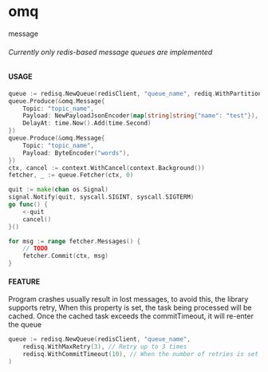 # omq
message

###### Currently only redis-based message queues are implemented

#### USAGE

```go
queue := redisq.NewQueue(redisClient, "queue_name", rediq.WithPartitionNum(4))
queue.Produce(&omq.Message{
    Topic: "topic_name",
    Payload: NewPayloadJsonEncoder(map[string]string{"name": "test"}),
    DelayAt: time.Now().Add(time.Second)
})
queue.Produce(&omq.Message{
    Topic: "topic_name",
    Payload: ByteEncoder("words"),
})
ctx, cancel := context.WithCancel(context.Background())
fetcher, _ := queue.Fetcher(ctx, 0)

quit := make(chan os.Signal)
signal.Notify(quit, syscall.SIGINT, syscall.SIGTERM)
go func() {
    <-quit
    cancel()
}()

for msg := range fetcher.Messages() {
    // TODO
    fetcher.Commit(ctx, msg)
}
```

#### FEATURE
Program crashes usually result in lost messages, to avoid this, the library supports retry, When this property is set, the task being processed will be cached.
Once the cached task exceeds the commitTimeout, it will re-enter the queue
```go
queue := redisq.NewQueue(redisClient, "queue_name", 
	redisq.WithMaxRetry(3), // Retry up to 3 times
	redisq.WithCommitTimeout(10), // When the number of retries is set greater than 0, re-enter the queue and retry if it is not submitted for more than 10 seconds
)
```